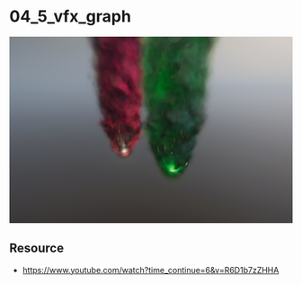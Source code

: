 # 04_5_vfx_graph

![](art/art.PNG)

## Resource
- https://www.youtube.com/watch?time_continue=6&v=R6D1b7zZHHA